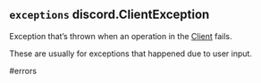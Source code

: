 ## `exceptions` discord.**ClientException** [](https://discordpy.readthedocs.io/en/v1.7.3/api.html#discord.ClientException)
Exception that’s thrown when an operation in the [Client](discord/Clients/Client/Client) fails.

These are usually for exceptions that happened due to user input.

#errors 